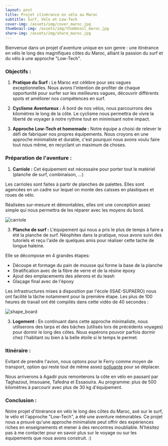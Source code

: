 ```yaml
---
layout: post
title: Projet itinérance en vélo au Maroc
subtitle: Surf, Vélo et Low-Tech
cover-img: /assets/img/cover_maroc.jpg
thumbnail-img: /assets/img/thumbnail_maroc.jpg
share-img: /assets/img/share_maroc.jpg
---
```


Bienvenue dans un projet d'aventure unique en son genre : une itinérance en vélo le long des magnifiques côtes du Maroc, alliant la passion du surf et du vélo à une approche "Low-Tech".


### Objectifs :

1. **Pratique du Surf :** Le Maroc est célèbre pour ses vagues exceptionnelles. Nous avons l'intention de profiter de chaque opportunité pour surfer sur les meilleures vagues, découvrir différents spots et améliorer nos compétences en surf.

2. **Cyclisme Aventureux :** À bord de nos vélos, nous parcourrons des kilomètres le long de la côte. Le cyclisme nous permettra de vivre la liberté de voyager à notre rythme tout en minimisant notre impact.

3. **Approche Low-Tech et homemade :** Notre équipe a choisi de relever le défi de fabriquer nos propres équipements. Nous croyons en une approche minimaliste et durable, c'est pourquoi nous avons voulu faire tout nous même, en recyclant un maximum de choses.


### Préparation de l'aventure : 

1. **Carriole :** Cet équipement est nécessaire pour porter tout le matériel (planche de surf, combinaison, ...)

Les carrioles sont faites à partir de planches de palettes. Elles sont agencées en un cadre sur lequel on monte des caisses en plastiques et roues de vélo.

Réalisées sur-mesure et démontables, elles ont une conception assez simple qui nous permettra de les réparer avec les moyens du bord. 

![carriole](../assets/img/carriole.jpg)


3. **Planche de surf :** L'équipement qui nous a pris le plus de temps à faire a été la planche de surf. Néophites dans la pratique, nous avons suivi des tutoriels et reçu l'aide de quelques amis pour réaliser cette tache de longue haleine.

Elle se décompose en 4 grandes étapes:

- Découpe et formage du pain de mousse qui forme la base de la planche
- Stratification avec de la fibre de verre et de la résine époxy
- Ajout des emplacements des ailerons et du leash
- Glaçage final avec de l'époxy

Les infrastructures mises à disposition par l'école (ISAE-SUPAERO) nous ont facilité la tâche notamment pour la première étape.
Les plus de 100 heures de travail ont été compilés dans cette vidéo de 40 secondes :

![shape_board](https://youtube.com/shorts/Z_0YBqGRSzU?feature=share)


3. **Logement :** En continuant dans cette approche minimaliste, nous utiliserons des tarps et des bâches (utilisés lors de précédents voyages) pour dormir le long des côtes. Nous espérons pouvoir parfois dormir chez l'habitant ou bien à la belle étoile si le temps le permet.


### Itinéraire :

Evitant de prendre l'avion, nous optons pour le Ferry comme moyen de transport, option qui reste tout de même assez [polluante](https://bonpote.com/ferry-calculer-en-1-minute-son-empreinte-carbone/) pour se déplacer.

Nous arriverons à Agadir puis remonterons la côte en vélo en passant par Taghazout, Imsouane, Tafedna et Essaouira. Au programme: plus de 500 kilomètres à parcourir avec plus de 30 kg d'équipement.


### Conclusion :

Notre projet d'itinérance en vélo le long des côtes du Maroc, axé sur le surf, le vélo et l'approche "Low-Tech", a été une aventure mémorables.
Ce projet nous a prouvé qu'une approche minimaliste peut offrir des expériences riches en enseignements et mener à des rencontres inoubliable.
N'hésitez pas à me contacter pour en savoir plus sur le voyage ou sur les équipements que nous avons construit. :)
